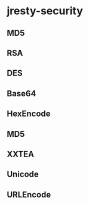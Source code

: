 # jresty-security

## MD5

## RSA

## DES

## Base64

## HexEncode

## MD5

## XXTEA

## Unicode

## URLEncode